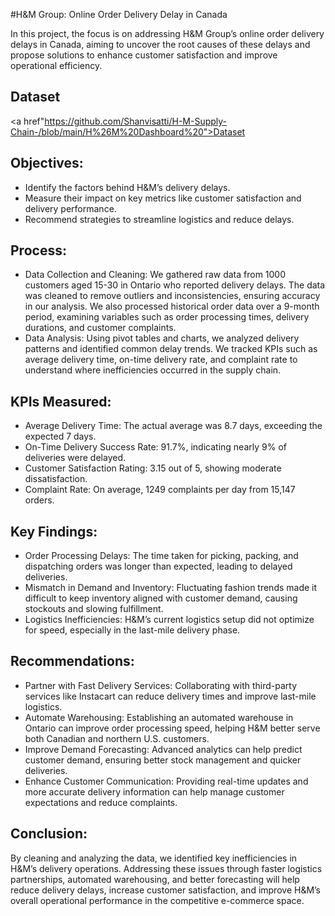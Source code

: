#H&M Group: Online Order Delivery Delay in Canada

In this project, the focus is on addressing H&M Group’s online order delivery delays in Canada, aiming to uncover the root causes of these delays and propose solutions to enhance customer satisfaction and improve operational efficiency.

## Dataset 
<a href"https://github.com/Shanvisatti/H-M-Supply-Chain-/blob/main/H%26M%20Dashboard%20">Dataset</a> 

## Objectives:
- Identify the factors behind H&M’s delivery delays.
- Measure their impact on key metrics like customer satisfaction and delivery performance.
- Recommend strategies to streamline logistics and reduce delays.

## Process:
- Data Collection and Cleaning: We gathered raw data from 1000 customers aged 15-30 in Ontario who reported delivery delays. The data was cleaned to remove outliers and inconsistencies, ensuring accuracy in our analysis. We also processed historical order data over a 9-month period, examining variables such as order processing times, delivery durations, and customer complaints.
- Data Analysis: Using pivot tables and charts, we analyzed delivery patterns and identified common delay trends. We tracked KPIs such as average delivery time, on-time delivery rate, and complaint rate to understand where inefficiencies occurred in the supply chain.

## KPIs Measured:
- Average Delivery Time: The actual average was 8.7 days, exceeding the expected 7 days.
- On-Time Delivery Success Rate: 91.7%, indicating nearly 9% of deliveries were delayed.
- Customer Satisfaction Rating: 3.15 out of 5, showing moderate dissatisfaction.
- Complaint Rate: On average, 1249 complaints per day from 15,147 orders.

## Key Findings:
- Order Processing Delays: The time taken for picking, packing, and dispatching orders was longer than expected, leading to delayed deliveries.
- Mismatch in Demand and Inventory: Fluctuating fashion trends made it difficult to keep inventory aligned with customer demand, causing stockouts and slowing fulfillment.
- Logistics Inefficiencies: H&M’s current logistics setup did not optimize for speed, especially in the last-mile delivery phase.

## Recommendations:
- Partner with Fast Delivery Services: Collaborating with third-party services like Instacart can reduce delivery times and improve last-mile logistics.
- Automate Warehousing: Establishing an automated warehouse in Ontario can improve order processing speed, helping H&M better serve both Canadian and northern U.S. customers.
- Improve Demand Forecasting: Advanced analytics can help predict customer demand, ensuring better stock management and quicker deliveries.
- Enhance Customer Communication: Providing real-time updates and more accurate delivery information can help manage customer expectations and reduce complaints.

## Conclusion:
By cleaning and analyzing the data, we identified key inefficiencies in H&M’s delivery operations. Addressing these issues through faster logistics partnerships, automated warehousing, and better forecasting will help reduce delivery delays, increase customer satisfaction, and improve H&M’s overall operational performance in the competitive e-commerce space.


 
